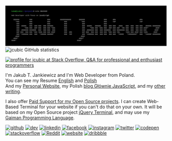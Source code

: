 ![Jakub T. Jankiewicz ASCII banner](https://github.com/jcubic/jcubic/blob/master/assets/banner.svg?raw=true)
![jcubic GitHub statistics](https://github-readme-stats.vercel.app/api?username=jcubic&show_icons=true&theme=dark)

<a href="http://stackoverflow.com/users/387194/jcubic" title="profile for jcubic at Stack Overflow, Q&amp;A for professional and enthusiast programmers">
<img src="https://stackoverflow.com/users/flair/387194.png" width="208" height="58" alt="profile for jcubic at Stack Overflow, Q&amp;A for professional and enthusiast programmers">
</a>

I'm Jakub T. Jankiewicz and I'm Web Developer from Poland.<br/>
You can see my Resume [English](https://github.com/jcubic/cv/blob/master/jakub-jankiewicz-cv-en.pdf) and [Polish](https://github.com/jcubic/cv/blob/master/jakub-jankiewicz-cv-pl.pdf)<br/>
And my [Personal Website](https://jakub.jankiewicz.org/), my Polish [blog Głównie JavaScript](https://jcubic.pl), and my [other writing](https://jakub.jankiewicz.org/writing.php).

I also offer [Paid Support for my Open Source projects](https://support.jcubic.pl/). I can create Web-Based Terminal for your website if you can't do that on your own. It will be based on my Open Source project [jQuery Terminal](https://terminal.jcubic.pl/), and may use my [Gaiman Programming Language](https://github.com/jcubic/gaiman).

[<img src='https://cdn.jsdelivr.net/npm/simple-icons@3.0.1/icons/github.svg' alt='github' height='40'>](https://github.com/jcubic)  [<img src='https://cdn.jsdelivr.net/npm/simple-icons@3.0.1/icons/dev-dot-to.svg' alt='dev' height='40'>](https://dev.to/jcubic)  [<img src='https://cdn.jsdelivr.net/npm/simple-icons@3.0.1/icons/linkedin.svg' alt='linkedin' height='40'>](https://www.linkedin.com/in/jakubjankiewicz/)  [<img src='https://cdn.jsdelivr.net/npm/simple-icons@3.0.1/icons/facebook.svg' alt='facebook' height='40'>](https://www.facebook.com/jcubic)  [<img src='https://cdn.jsdelivr.net/npm/simple-icons@3.0.1/icons/instagram.svg' alt='instagram' height='40'>](https://www.instagram.com/jcubic/)  [<img src='https://cdn.jsdelivr.net/npm/simple-icons@3.0.1/icons/twitter.svg' alt='twitter' height='40'>](https://twitter.com/jcubic)  [<img src='https://cdn.jsdelivr.net/npm/simple-icons@3.0.1/icons/codepen.svg' alt='codepen' height='40'>](https://codepen.io/jcubic)  [<img src='https://cdn.jsdelivr.net/npm/simple-icons@3.0.1/icons/stackoverflow.svg' alt='stackoverflow' height='40'>](https://stackoverflow.com/users/387194/jcubic)  [<img src='https://cdn.jsdelivr.net/npm/simple-icons@3.0.1/icons/reddit.svg' alt='Reddit' height='40'>](https://www.reddit.com/user/jcubic)  [<img src='https://cdn.jsdelivr.net/npm/simple-icons@3.0.1/icons/icloud.svg' alt='website' height='40'>](https://jakub.jankiewicz.org/)  [<img src='https://cdn.jsdelivr.net/npm/simple-icons@3.0.1/icons/dribbble.svg' alt='dribbble' height='40'>](https://dribbble.com/jcubic/)  
